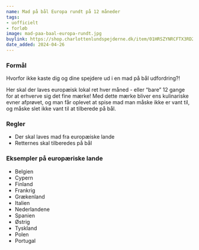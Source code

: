 ```yaml
---
name: Mad på bål Europa rundt på 12 måneder
tags:
- uofficielt
- forløb
image: mad-paa-baal-europa-rundt.jpg
buylink: https://shop.charlottenlundspejderne.dk/item/01HRSZYNRCFTX3RD284FRDH4N5
date_added: 2024-04-26
---
```

### Formål 

Hvorfor ikke kaste dig og dine spejdere ud i en mad på bål udfordring?! 

Her skal der laves europæisk lokal ret hver måned - eller “bare” 12 gange for at erhverve sig det fine mærke!
Med dette mærke bliver ens kulinariske evner afprøvet, og man får oplevet at spise mad man måske ikke er vant til, og måske slet ikke vant til at tilberede på bål.

### Regler

- Der skal laves mad fra europæiske lande
- Retternes skal tilberedes på bål

### Eksempler på europæriske lande

- Belgien
- Cypern
- Finland
- Frankrig
- Grækenland
- Italien
- Nederlandene
- Spanien
- Østrig
- Tyskland
- Polen
- Portugal



